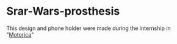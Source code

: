 # Srar-Wars-prosthesis
This design and phone holder were made during the internship in "[Motorica](https://motorica.org/)"
